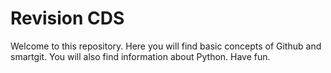 # Revision CDS
Welcome to this repository. Here you will find basic concepts of Github and smartgit.
You will also find information about Python.
Have fun.
